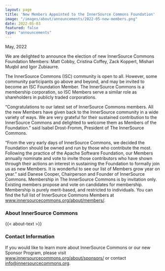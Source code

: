 ```yaml
---
layout: page
title: 'New Members Appointed to the InnerSource Commons Foundation'
image: "/images/about/announcements/2022-05-new-members.png"
date: 2022-05-03
featured: false
type: "announcements"
---
```

 
May, 2022

We are delighted to announce the election of new InnerSource Commons Foundation Members: Matt Cobby, Cristina Coffey, Zack Koppert, Mishari Muqbil and Igor Zubiaurre.

The InnerSource Commons (ISC) community is open to all. However, some community participants go above and beyond, and may be invited to become an ISC Foundation Member. The InnerSource Commons is a membership corporation, so ISC Members serve a similar role as shareholders in publicly traded corporations.

“Congratulations to our latest set of InnerSource Commons members. All the new Members have given back to the InnerSource community in a wide variety of ways. We are very grateful for their sustained contribution to the InnerSource Commons and delighted to welcome them as Members of the Foundation.” said Isabel Drost-Fromm, President of The InnerSource Commons.

“From the very early days of InnerSource Commons, we decided the Foundation should be owned and run by those who contribute the most. Following the practice of the Apache Software Foundation, our Members annually nominate and vote to invite those contributors who have shown through their actions an interest in sustaining the Foundation to formally join us as new Members. It is wonderful to see our list of Members grow year on year.” said Danese Cooper, Chairperson and Founder of InnerSource Commons. Membership in The InnerSource Commons is by invitation only. Existing members propose and vote on candidates for membership. Membership is purely merit-based, and restricted to individuals. You can find the full list of InnerSource Commons Members at www.innersourcecommons.org/about/members/.

### About InnerSource Commons

<p>
{{< about-text >}}
</p>

### Contact Information

If you would like to learn more about InnerSource Commons or our new Sponsor Program, please visit www.innersourcecommons.org/about/sponsors/ or contact info@innersourcecommons.org.

